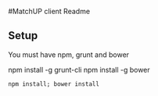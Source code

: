 #MatchUP client Readme

## Setup
You must have npm, grunt and bower

npm install -g grunt-cli
npm install -g bower

	npm install; bower install